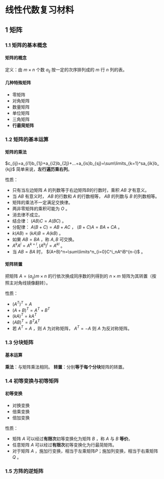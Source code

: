 # 线性代数复习材料
## 1 矩阵
### 1.1 矩阵的基本概念
#### 矩阵的概念
定义：由 $m\times n$ 个数 $a_{ij}$ 按一定的次序排列成的 $m$ 行 $n$ 列的表。

#### 几种特殊矩阵
- 零矩阵
- 对角矩阵
- 数量矩阵
- 单位矩阵
- 三角矩阵
- **行最简矩阵**

### 1.2 矩阵的基本运算
#### 矩阵的乘法
$c_{ij}=a_{i1}b_{1j}+a_{i2}b_{2j}+...+a_{is}b_{sj}=\sum\limits_{k=1}^sa_{ik}b_{kj}$
简单来说，**左行遍历乘右列**。

性质：
- 只有当左边矩阵 $A$ 的列数等于右边矩阵$B$的行数时，乘积 $AB$ 才有意义。
- 当 $AB$ 有意义时， $AB$ 的行数和 $A$ 的行数相等， $AB$ 的列数与 $B$ 的列数相等。
- 矩阵的乘法不一定满足交换律。
- 两非零矩阵的乘积可能为 $O$ 。
- 消去律不成立。
- 结合律： $(AB)C=A(BC)$ 。
- 分配律： $A(B+C)=AB+AC$ ， $(B+C)A=BA+CA$ 。
-  $k(AB)=(kA)B=A(kB)$ 。
- 如果 $AB=BA$ ，称 $A, B$ 可交换。
-  $A^kA^l=A^{k+l},(A^k)^l=A^{kl}$ 。
- 当 $AB=BA$ 时， $(A+B)^n=\sum\limits^n_{i=0}C^i_nA^iB^{n-i}$ 。
#### 矩阵转置
把矩阵 $A=(a_{ij}){m\times n}$ 的行依次换成同序数的列得到的 $n\times m$ 矩阵为其转置（按照主对角线镜像翻转）。

性质：
- $(A^T)^T=A$
- $(A+B)^T=A^T+B^T$
- $(kA)^T=kA^T$
- $(AB)^T=B^TA^T$
- 若 $A^T=A$ ，则 $A$ 为对称矩阵， $A^T=-A$ 则 $A$ 为反对称矩阵。

### 1.3 分块矩阵
#### 基本运算
**乘法**：与矩阵乘法相同。
**转置**：分别**等于每个分块**矩阵的转置。

### 1.4 初等变换与初等矩阵
#### 初等变换
- 对换变换
- 倍乘变换
- 倍加变换

性质：
- 矩阵 $A$ 可以经过**有限次**初等变换化为矩阵 $B$ ，称 $A$ 与 $B$ **等价**。
- 任意矩阵 $A$ 可以经过**有限次**初等变换化为行最简矩阵。
- 对于矩阵 $A$ ，施加行变换，相当于左乘矩阵$P$；施加列变换，相当于右乘矩阵 $Q$ 。

### 1.5 方阵的逆矩阵

